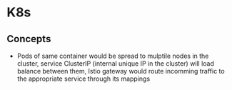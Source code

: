 # K8s

## Concepts
- Pods of same container would be spread to mulptile nodes in the cluster, service ClusterIP (internal unique IP in the cluster) will load balance between them, Istio gateway would route incomming traffic to the appropriate service through its mappings